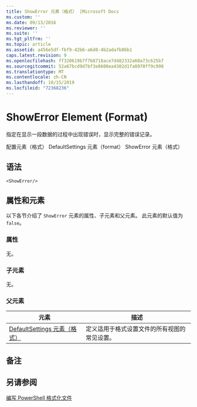 ```yaml
---
title: ShowError 元素（格式） |Microsoft Docs
ms.custom: ''
ms.date: 09/13/2016
ms.reviewer: ''
ms.suite: ''
ms.tgt_pltfrm: ''
ms.topic: article
ms.assetid: a456e5df-fbf9-42b6-a6d8-4b2adafb86b1
caps.latest.revision: 9
ms.openlocfilehash: ff320619b7f768718ace7d482332a60a73c625b7
ms.sourcegitcommit: 52a67bcd9d7bf3e8600ea4302d1fa8970ff9c998
ms.translationtype: MT
ms.contentlocale: zh-CN
ms.lasthandoff: 10/15/2019
ms.locfileid: "72368236"
---
```

# <a name="showerror-element-format"></a>ShowError Element (Format)

指定在显示一段数据的过程中出现错误时，显示完整的错误记录。

配置元素（格式） DefaultSettings 元素（format） ShowError 元素（格式）

## <a name="syntax"></a>语法

```scr
<ShowError/>
```

## <a name="attributes-and-elements"></a>属性和元素

以下各节介绍了 `ShowError` 元素的属性、子元素和父元素。 此元素的默认值为 `false`。

### <a name="attributes"></a>属性

无。

### <a name="child-elements"></a>子元素

无。

### <a name="parent-elements"></a>父元素

|元素|描述|
|-------------|-----------------|
|[DefaultSettings 元素（格式）](./defaultsettings-element-format.md)|定义适用于格式设置文件的所有视图的常见设置。|

## <a name="remarks"></a>备注

## <a name="see-also"></a>另请参阅

[编写 PowerShell 格式化文件](./writing-a-powershell-formatting-file.md)
